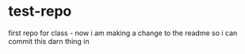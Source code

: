# test-repo
first repo for class - now i am making a change to the readme so i can commit this darn thing in 

